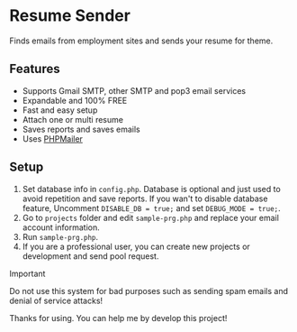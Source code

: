 # Resume Sender
Finds emails from employment sites and sends your resume for theme.

## Features
- Supports Gmail SMTP, other SMTP and pop3 email services
- Expandable and 100% FREE
- Fast and easy setup
- Attach one or multi resume
- Saves reports and saves emails
- Uses [PHPMailer](github.com/PHPMailer/PHPMailer)

## Setup
1. Set database info in `config.php`. Database is optional and just used to avoid repetition and save reports. If you wan't to disable database feature, Uncomment `DISABLE_DB = true;` and set `DEBUG_MODE = true;`.
2. Go to `projects` folder and edit `sample-prg.php` and replace your email account information.
3. Run `sample-prg.php`.
4. If you are a professional user, you can create new projects or development and send pool request.

> [!IMPORTANT]
> Do not use this system for bad purposes such as sending spam emails and denial of service attacks!

Thanks for using.
You can help me by develop this project!
